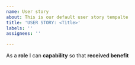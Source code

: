 ```yaml
---
name: User story
about: This is our default user story tempalte
title: 'USER STORY: <Title>'
labels: ''
assignees: ''

---
```


As a **role** I can **capability** so that **received benefit**
